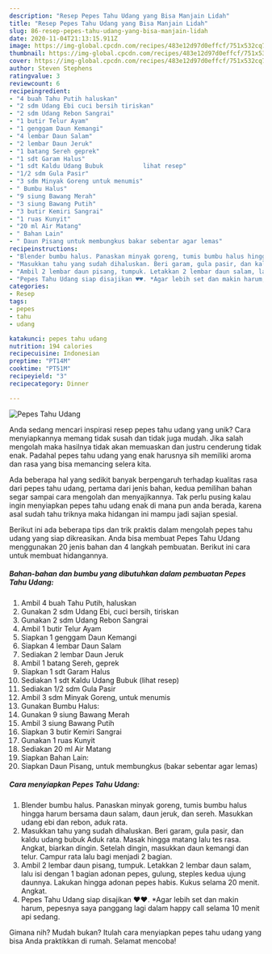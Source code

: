```yaml
---
description: "Resep Pepes Tahu Udang yang Bisa Manjain Lidah"
title: "Resep Pepes Tahu Udang yang Bisa Manjain Lidah"
slug: 86-resep-pepes-tahu-udang-yang-bisa-manjain-lidah
date: 2020-11-04T21:13:15.911Z
image: https://img-global.cpcdn.com/recipes/483e12d97d0effcf/751x532cq70/pepes-tahu-udang-foto-resep-utama.jpg
thumbnail: https://img-global.cpcdn.com/recipes/483e12d97d0effcf/751x532cq70/pepes-tahu-udang-foto-resep-utama.jpg
cover: https://img-global.cpcdn.com/recipes/483e12d97d0effcf/751x532cq70/pepes-tahu-udang-foto-resep-utama.jpg
author: Steven Stephens
ratingvalue: 3
reviewcount: 6
recipeingredient:
- "4 buah Tahu Putih haluskan"
- "2 sdm Udang Ebi cuci bersih tiriskan"
- "2 sdm Udang Rebon Sangrai"
- "1 butir Telur Ayam"
- "1 genggam Daun Kemangi"
- "4 lembar Daun Salam"
- "2 lembar Daun Jeruk"
- "1 batang Sereh geprek"
- "1 sdt Garam Halus"
- "1 sdt Kaldu Udang Bubuk           lihat resep"
- "1/2 sdm Gula Pasir"
- "3 sdm Minyak Goreng untuk menumis"
- " Bumbu Halus"
- "9 siung Bawang Merah"
- "3 siung Bawang Putih"
- "3 butir Kemiri Sangrai"
- "1 ruas Kunyit"
- "20 ml Air Matang"
- " Bahan Lain"
- " Daun Pisang untuk membungkus bakar sebentar agar lemas"
recipeinstructions:
- "Blender bumbu halus. Panaskan minyak goreng, tumis bumbu halus hingga harum bersama daun salam, daun jeruk, dan sereh. Masukkan udang ebi dan rebon, aduk rata."
- "Masukkan tahu yang sudah dihaluskan. Beri garam, gula pasir, dan kaldu udang bubuk Aduk rata. Masak hingga matang lalu tes rasa. Angkat, biarkan dingin. Setelah dingin, masukkan daun kemangi dan telur. Campur rata lalu bagi menjadi 2 bagian."
- "Ambil 2 lembar daun pisang, tumpuk. Letakkan 2 lembar daun salam, lalu isi dengan 1 bagian adonan pepes, gulung, steples kedua ujung daunnya. Lakukan hingga adonan pepes habis. Kukus selama 20 menit. Angkat."
- "Pepes Tahu Udang siap disajikan ♥️♥️. *Agar lebih set dan makin harum, pepesnya saya panggang lagi dalam happy call selama 10 menit api sedang."
categories:
- Resep
tags:
- pepes
- tahu
- udang

katakunci: pepes tahu udang 
nutrition: 194 calories
recipecuisine: Indonesian
preptime: "PT14M"
cooktime: "PT51M"
recipeyield: "3"
recipecategory: Dinner

---
```



![Pepes Tahu Udang](https://img-global.cpcdn.com/recipes/483e12d97d0effcf/751x532cq70/pepes-tahu-udang-foto-resep-utama.jpg)

Anda sedang mencari inspirasi resep pepes tahu udang yang unik? Cara menyiapkannya memang tidak susah dan tidak juga mudah. Jika salah mengolah maka hasilnya tidak akan memuaskan dan justru cenderung tidak enak. Padahal pepes tahu udang yang enak harusnya sih memiliki aroma dan rasa yang bisa memancing selera kita.



Ada beberapa hal yang sedikit banyak berpengaruh terhadap kualitas rasa dari pepes tahu udang, pertama dari jenis bahan, kedua pemilihan bahan segar sampai cara mengolah dan menyajikannya. Tak perlu pusing kalau ingin menyiapkan pepes tahu udang enak di mana pun anda berada, karena asal sudah tahu triknya maka hidangan ini mampu jadi sajian spesial.


Berikut ini ada beberapa tips dan trik praktis dalam mengolah pepes tahu udang yang siap dikreasikan. Anda bisa membuat Pepes Tahu Udang menggunakan 20 jenis bahan dan 4 langkah pembuatan. Berikut ini cara untuk membuat hidangannya.

<!--inarticleads1-->

##### Bahan-bahan dan bumbu yang dibutuhkan dalam pembuatan Pepes Tahu Udang:

1. Ambil 4 buah Tahu Putih, haluskan
1. Gunakan 2 sdm Udang Ebi, cuci bersih, tiriskan
1. Gunakan 2 sdm Udang Rebon Sangrai
1. Ambil 1 butir Telur Ayam
1. Siapkan 1 genggam Daun Kemangi
1. Siapkan 4 lembar Daun Salam
1. Sediakan 2 lembar Daun Jeruk
1. Ambil 1 batang Sereh, geprek
1. Siapkan 1 sdt Garam Halus
1. Sediakan 1 sdt Kaldu Udang Bubuk           (lihat resep)
1. Sediakan 1/2 sdm Gula Pasir
1. Ambil 3 sdm Minyak Goreng, untuk menumis
1. Gunakan  Bumbu Halus:
1. Gunakan 9 siung Bawang Merah
1. Ambil 3 siung Bawang Putih
1. Siapkan 3 butir Kemiri Sangrai
1. Gunakan 1 ruas Kunyit
1. Sediakan 20 ml Air Matang
1. Siapkan  Bahan Lain:
1. Siapkan  Daun Pisang, untuk membungkus (bakar sebentar agar lemas)




<!--inarticleads2-->

##### Cara menyiapkan Pepes Tahu Udang:

1. Blender bumbu halus. Panaskan minyak goreng, tumis bumbu halus hingga harum bersama daun salam, daun jeruk, dan sereh. Masukkan udang ebi dan rebon, aduk rata.
1. Masukkan tahu yang sudah dihaluskan. Beri garam, gula pasir, dan kaldu udang bubuk Aduk rata. Masak hingga matang lalu tes rasa. Angkat, biarkan dingin. Setelah dingin, masukkan daun kemangi dan telur. Campur rata lalu bagi menjadi 2 bagian.
1. Ambil 2 lembar daun pisang, tumpuk. Letakkan 2 lembar daun salam, lalu isi dengan 1 bagian adonan pepes, gulung, steples kedua ujung daunnya. Lakukan hingga adonan pepes habis. Kukus selama 20 menit. Angkat.
1. Pepes Tahu Udang siap disajikan ♥️♥️. *Agar lebih set dan makin harum, pepesnya saya panggang lagi dalam happy call selama 10 menit api sedang.




Gimana nih? Mudah bukan? Itulah cara menyiapkan pepes tahu udang yang bisa Anda praktikkan di rumah. Selamat mencoba!
